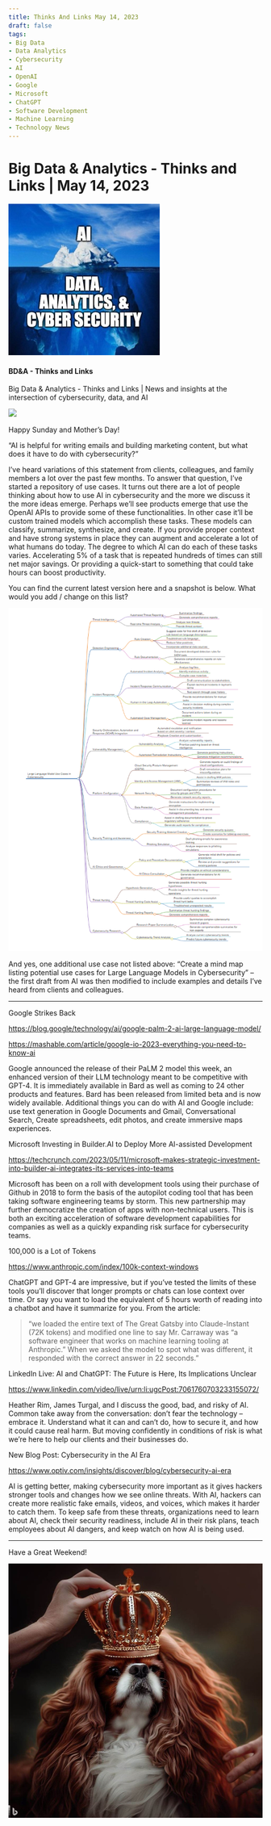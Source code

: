 ```yaml
---
title: Thinks And Links May 14, 2023
draft: false
tags:
- Big Data
- Data Analytics
- Cybersecurity
- AI
- OpenAI
- Google
- Microsoft
- ChatGPT
- Software Development
- Machine Learning
- Technology News
---
```


# Big Data & Analytics - Thinks and Links | May 14, 2023

![](../images\1679742887729)

#### BD&A - Thinks and Links

Big Data & Analytics - Thinks and Links | News and insights at the intersection of cybersecurity, data, and AI

![](../https://media.licdn.com/mediaD4E12AQE7GBz1OC7w-w)

Happy Sunday and Mother’s Day!

“AI is helpful for writing emails and building marketing content, but what does it have to do with cybersecurity?”

I’ve heard variations of this statement from clients, colleagues, and family members a lot over the past few months. To answer that question, I’ve started a repository of use cases. It turns out there are a lot of people thinking about how to use AI in cybersecurity and the more we discuss it the more ideas emerge. Perhaps we’ll see products emerge that use the OpenAI APIs to provide some of these functionalities. In other case it’ll be custom trained models which accomplish these tasks. These models can classify, summarize, synthesize, and create. If you provide proper context and have strong systems in place they can augment and accelerate a lot of what humans do today. The degree to which AI can do each of these tasks varies. Accelerating 5% of a task that is repeated hundreds of times can still net major savings. Or providing a quick-start to something that could take hours can boost productivity.

You can find the current latest version here and a snapshot is below. What would you add / change on this list?

![No alt text provided for this image](../images\1684093559780)

And yes, one additional use case not listed above: “Create a mind map listing potential use cases for Large Language Models in Cybersecurity” – the first draft from AI was then modified to include examples and details I’ve heard from clients and colleagues.

---

Google Strikes Back

https://blog.google/technology/ai/google-palm-2-ai-large-language-model/

https://mashable.com/article/google-io-2023-everything-you-need-to-know-ai

Google announced the release of their PaLM 2 model this week, an enhanced version of their LLM technology meant to be competitive with GPT-4. It is immediately available in Bard as well as coming to 24 other products and features. Bard has been released from limited beta and is now widely available. Additional things you can do with AI and Google include: use text generation in Google Documents and Gmail, Conversational Search, Create spreadsheets, edit photos, and create immersive maps experiences.

Microsoft Investing in Builder.AI to Deploy More AI-assisted Development

https://techcrunch.com/2023/05/11/microsoft-makes-strategic-investment-into-builder-ai-integrates-its-services-into-teams

Microsoft has been on a roll with development tools using their purchase of Github in 2018 to form the basis of the autopilot coding tool that has been taking software engineering teams by storm. This new partnership may further democratize the creation of apps with non-technical users. This is both an exciting acceleration of software development capabilities for companies as well as a quickly expanding risk surface for cybersecurity teams.

100,000 is a Lot of Tokens

https://www.anthropic.com/index/100k-context-windows

ChatGPT and GPT-4 are impressive, but if you’ve tested the limits of these tools you’ll discover that longer prompts or chats can lose context over time. Or say you want to load the equivalent of 5 hours worth of reading into a chatbot and have it summarize for you. From the article:

> “we loaded the entire text of The Great Gatsby into Claude-Instant (72K tokens) and modified one line to say Mr. Carraway was “a software engineer that works on machine learning tooling at Anthropic.” When we asked the model to spot what was different, it responded with the correct answer in 22 seconds.”

LinkedIn Live: AI and ChatGPT: The Future is Here, Its Implications Unclear

https://www.linkedin.com/video/live/urn:li:ugcPost:7061760703233155072/

Heather Rim, James Turgal, and I discuss the good, bad, and risky of AI. Common take away from the conversation: don’t fear the technology – embrace it. Understand what it can and can’t do, how to secure it, and how it could cause real harm. But moving confidently in conditions of risk is what we’re here to help our clients and their businesses do.

New Blog Post: Cybersecurity in the AI Era

https://www.optiv.com/insights/discover/blog/cybersecurity-ai-era

AI is getting better, making cybersecurity more important as it gives hackers stronger tools and changes how we see online threats. With AI, hackers can create more realistic fake emails, videos, and voices, which makes it harder to catch them. To keep safe from these threats, organizations need to learn about AI, check their security readiness, include AI in their risk plans, teach employees about AI dangers, and keep watch on how AI is being used.

---

Have a Great Weekend!

![No alt text provided for this image](../images\1684093626032)